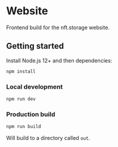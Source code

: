 # Website

Frontend build for the nft.storage website.

## Getting started

Install Node.js 12+ and then dependencies:

```sh
npm install
```

### Local development

```sh
npm run dev
```

### Production build

```sh
npm run build
```

Will build to a directory called `out`.
